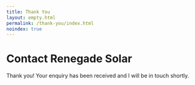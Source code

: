 ```yaml
---
title: Thank You
layout: empty.html
permalink: /thank-you/index.html
noindex: true
---
```

# Contact Renegade Solar

Thank you! Your enquiry has been received and I will be in touch shortly.
